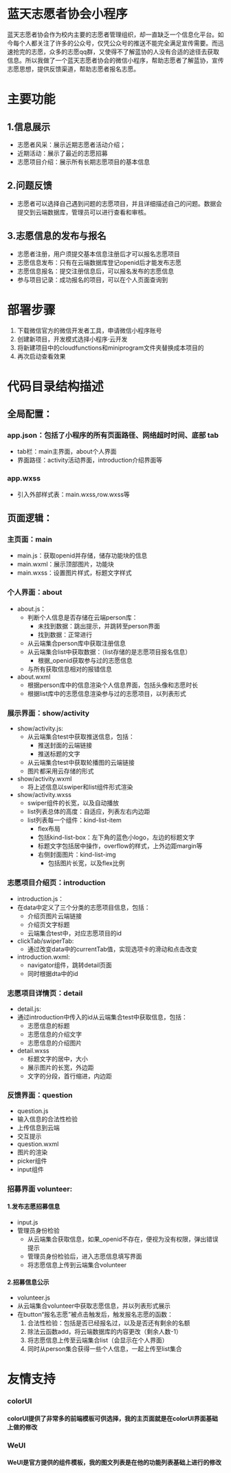 # 蓝天志愿者协会小程序
蓝天志愿者协会作为校内主要的志愿者管理组织，却一直缺乏一个信息化平台。如今每个人都关注了许多的公众号，仅凭公众号的推送不能完全满足宣传需要。而迅速抢完的志愿，众多的志愿qq群，又使得不了解蓝协的人没有合适的途径去获取信息。所以我做了一个蓝天志愿者协会的微信小程序，帮助志愿者了解蓝协，宣传志愿思想，提供反馈渠道，帮助志愿者报名志愿。
# 主要功能
## 1.信息展示
* 志愿者风采：展示近期志愿者活动介绍；
* 近期活动：展示了最近的志愿招募
* 志愿项目介绍：展示所有长期志愿项目的基本信息
## 2.问题反馈
* 志愿者可以选择自己遇到问题的志愿项目，并且详细描述自己的问题。数据会提交到云端数据库，管理员可以进行查看和审核。
## 3.志愿信息的发布与报名 
* 志愿者注册，用户须提交基本信息注册后才可以报名志愿项目
* 志愿信息发布：只有在云端数据库登记openid后才能发布志愿
* 志愿信息报名：提交注册信息后，可以报名发布的志愿信息
* 参与项目记录：成功报名的项目，可以在个人页面查询到


# 部署步骤
1. 下载微信官方的微信开发者工具，申请微信小程序账号
2. 创建新项目，开发模式选择小程序·云开发
3. 将新建项目中的cloudfunctions和miniprogram文件夹替换成本项目的
4. 再次启动查看效果

# 代码目录结构描述
## 全局配置：
### app.json：包括了小程序的所有页面路径、网络超时时间、底部 tab
- tab栏：main主界面，about个人界面
- 界面路径：activity活动界面，introduction介绍界面等
### app.wxss
- 引入外部样式表：main.wxss,row.wxss等
## 页面逻辑：
### 主页面：main
- main.js：获取openid并存储，储存功能块的信息
- main.wxml：展示顶部图片，功能块
- main.wxss：设置图片样式，标题文字样式
### 个人界面：about
- about.js：
    - 判断个人信息是否存储在云端person库：
        - 未找到数据：跳出提示，并跳转至person界面
        - 找到数据：正常进行
    - 从云端集合person库中获取注册信息
    - 从云端集合list中获取数据：（list存储的是志愿项目报名信息）
        - 根据_openid获取参与过的志愿信息
    - 与所有获取信息相对的报错信息
- about.wxml
    - 根据person库中的信息渲染个人信息界面，包括头像和志愿时长
    - 根据list库中的志愿信息渲染参与过的志愿项目，以列表形式
### 展示界面：show/activity
- show/activity.js:
    - 从云端集合test中获取推送信息，包括：
        - 推送封面的云端链接
        - 推送标题的文字
    - 从云端集合test中获取轮播图的云端链接
    - 图片都采用云存储的形式
- show/activity.wxml
    - 将上述信息以swiper和list组件形式渲染
- show/activity.wxss
    - swiper组件的长宽，以及自动播放
    - list列表总体的高度：自适应，列表左右内边距
    - list列表每一个组件：kind-list-item
        - flex布局
        - 包括kind-list-box：左下角的蓝色小logo，左边的标题文字
        - 标题文字包括居中操作，overflow的样式，上外边距margin等
        - 右侧封面图片：kind-list-img
            - 包括图片长宽，以及flex比例
### 志愿项目介绍页：introduction
- introduction.js：
- 在data中定义了三个分类的志愿项目信息，包括：
    - 介绍页图片云端链接
    - 介绍页文字标题
    - 云端集合test中，对应志愿项目的id
- clickTab/swiperTab:
    - 通过改变data中的currentTab值，实现选项卡的滑动和点击改变
- introduction.wxml:
    - navigator组件，跳转detail页面
    - 同时根据dta中的id 
### 志愿项目详情页：detail
- detail.js:
- 通过introduction中传入的id从云端集合test中获取信息，包括：
    - 志愿信息的标题
    - 志愿信息的介绍文字
    - 志愿信息的介绍图片
- detail.wxss
    - 标题文字的居中，大小
    - 展示图片的长宽，外边距
    - 文字的分段，首行缩进，内边距
### 反馈界面：question
- question.js
- 输入信息的合法性检验
- 上传信息到云端
- 交互提示
- question.wxml
- 图片的渲染
- picker组件
- input组件
### 招募界面 volunteer:
#### 1.发布志愿招募信息
- input.js
- 管理员身份检验
    - 从云端集合获取信息，如果_openid不存在，便视为没有权限，弹出错误提示
    - 管理员身份检验后，进入志愿信息填写界面
    - 将志愿信息上传到云端集合volunteer
#### 2.招募信息公示
- volunteer.js
- 从云端集合volunteer中获取志愿信息，并以列表形式展示
- 在button“报名志愿”被点击触发后，触发报名志愿的函数：
    1. 合法性检验：包括是否已经报名过，以及是否还有剩余的名额
    2. 除法云函数add，将云端数据库的内容更改（剩余人数-1）
    3. 将志愿信息上传至云端集合list（会显示在个人界面）
    4. 同时从person集合获得一些个人信息，一起上传至list集合
# 友情支持
### colorUI
#### colorUI提供了非常多的前端模板可供选择，我的主页面就是在colorUI界面基础上做的修改
### WeUI
#### WeUI是官方提供的组件模板，我的图文列表是在他的功能列表基础上进行的修改